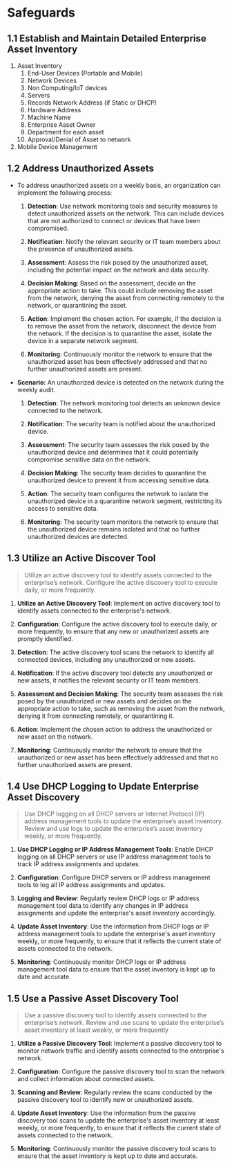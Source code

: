 

# Safeguards

## 1.1 Establish and Maintain Detailed Enterprise Asset Inventory

1. Asset Inventory 
	1. End-User Devices (Portable and Mobile)
	2. Network Devices
	3. Non Computing/IoT devices
	4. Servers
	5. Records Network Address (if Static or DHCP)
	6. Hardware Address
	7. Machine Name
	8. Enterprise Asset Owner
	9. Department for each asset
	10. Approval/Denial of Asset to network
2. Mobile Device Management 

## 1.2 Address Unauthorized Assets

- To address unauthorized assets on a weekly basis, an organization can implement the following process:

	1. **Detection**: Use network monitoring tools and security measures to detect unauthorized assets on the network. This can include devices that are not authorized to connect or devices that have been compromised.

	1. **Notification**: Notify the relevant security or IT team members about the presence of unauthorized assets.

	1. **Assessment**: Assess the risk posed by the unauthorized asset, including the potential impact on the network and data security.

	1. **Decision Making**: Based on the assessment, decide on the appropriate action to take. This could include removing the asset from the network, denying the asset from connecting remotely to the network, or quarantining the asset.

	1. **Action**: Implement the chosen action. For example, if the decision is to remove the asset from the network, disconnect the device from the network. If the decision is to quarantine the asset, isolate the device in a separate network segment.

	1. **Monitoring**: Continuously monitor the network to ensure that the unauthorized asset has been effectively addressed and that no further unauthorized assets are present.

- **Scenario:** An unauthorized device is detected on the network during the weekly audit.

	1. **Detection**: The network monitoring tool detects an unknown device connected to the network.

	1. **Notification**: The security team is notified about the unauthorized device.

	1. **Assessment**: The security team assesses the risk posed by the unauthorized device and determines that it could potentially compromise sensitive data on the network.

	1. **Decision Making**: The security team decides to quarantine the unauthorized device to prevent it from accessing sensitive data.

	1. **Action**: The security team configures the network to isolate the unauthorized device in a quarantine network segment, restricting its access to sensitive data.

	1. **Monitoring**: The security team monitors the network to ensure that the unauthorized device remains isolated and that no further unauthorized devices are detected.

## 1.3 Utilize an Active Discover Tool

> Utilize an active discovery tool to identify assets connected to the enterprise’s network. Configure the active discovery tool to execute daily, or more frequently.

1. **Utilize an Active Discovery Tool**: Implement an active discovery tool to identify assets connected to the enterprise's network.

2. **Configuration**: Configure the active discovery tool to execute daily, or more frequently, to ensure that any new or unauthorized assets are promptly identified.

3. **Detection**: The active discovery tool scans the network to identify all connected devices, including any unauthorized or new assets.

4. **Notification**: If the active discovery tool detects any unauthorized or new assets, it notifies the relevant security or IT team members.

5. **Assessment and Decision Making**: The security team assesses the risk posed by the unauthorized or new assets and decides on the appropriate action to take, such as removing the asset from the network, denying it from connecting remotely, or quarantining it.

6. **Action**: Implement the chosen action to address the unauthorized or new asset on the network.

7. **Monitoring**: Continuously monitor the network to ensure that the unauthorized or new asset has been effectively addressed and that no further unauthorized assets are present.

## 1.4 Use DHCP Logging to Update Enterprise Asset Discovery

> Use DHCP logging on all DHCP servers or Internet Protocol (IP) address management tools to update the enterprise’s asset inventory. Review and use logs to update the enterprise’s asset inventory weekly, or more frequently.

1. **Use DHCP Logging or IP Address Management Tools**: Enable DHCP logging on all DHCP servers or use IP address management tools to track IP address assignments and updates.

2. **Configuration**: Configure DHCP servers or IP address management tools to log all IP address assignments and updates.

3. **Logging and Review**: Regularly review DHCP logs or IP address management tool data to identify any changes in IP address assignments and update the enterprise's asset inventory accordingly.

4. **Update Asset Inventory**: Use the information from DHCP logs or IP address management tools to update the enterprise's asset inventory weekly, or more frequently, to ensure that it reflects the current state of assets connected to the network.

5. **Monitoring**: Continuously monitor DHCP logs or IP address management tool data to ensure that the asset inventory is kept up to date and accurate.

## 1.5 Use a Passive Asset Discovery Tool

> Use a passive discovery tool to identify assets connected to the enterprise’s network. Review and use scans to update the enterprise’s asset inventory at least weekly, or more frequently


1. **Utilize a Passive Discovery Tool**: Implement a passive discovery tool to monitor network traffic and identify assets connected to the enterprise's network.

2. **Configuration**: Configure the passive discovery tool to scan the network and collect information about connected assets.

3. **Scanning and Review**: Regularly review the scans conducted by the passive discovery tool to identify new or unauthorized assets.

4. **Update Asset Inventory**: Use the information from the passive discovery tool scans to update the enterprise's asset inventory at least weekly, or more frequently, to ensure that it reflects the current state of assets connected to the network.

5. **Monitoring**: Continuously monitor the passive discovery tool scans to ensure that the asset inventory is kept up to date and accurate.

